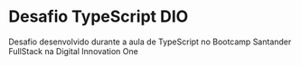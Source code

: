 # Desafio TypeScript DIO
  
Desafio desenvolvido durante a aula de TypeScript no Bootcamp Santander FullStack na Digital Innovation One
